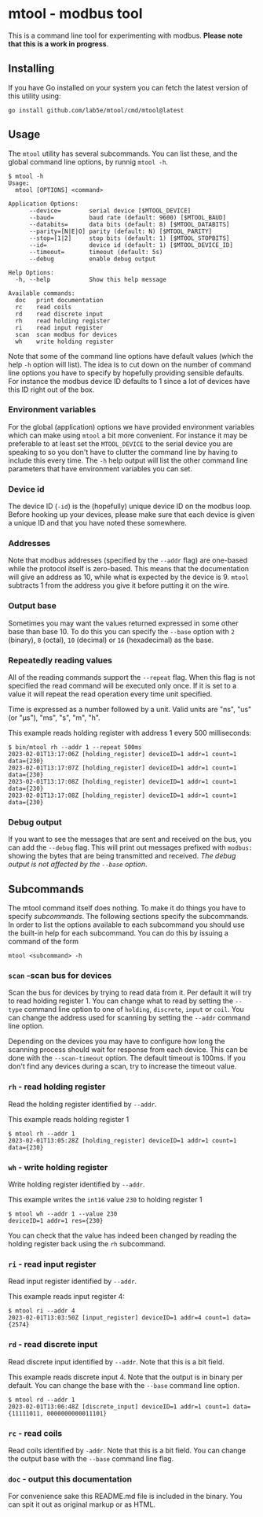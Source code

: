 # mtool - modbus tool

This is a command line tool for experimenting with modbus.  **Please note that this is a work in progress**.

## Installing

If you have Go installed on your system you can fetch the latest version of this utility using:

```shell
go install github.com/lab5e/mtool/cmd/mtool@latest
```

## Usage

The `mtool` utility has several subcommands. You can list these, and the global command line options, by runnig `mtool -h`.  

```shell
$ mtool -h
Usage:
  mtool [OPTIONS] <command>

Application Options:
      --device=        serial device [$MTOOL_DEVICE]
      --baud=          baud rate (default: 9600) [$MTOOL_BAUD]
      --databits=      data bits (default: 8) [$MTOOL_DATABITS]
      --parity=[N|E|O] parity (default: N) [$MTOOL_PARITY]
      --stop=[1|2]     stop bits (default: 1) [$MTOOL_STOPBITS]
      --id=            device id (default: 1) [$MTOOL_DEVICE_ID]
      --timeout=       timeout (default: 5s)
      --debug          enable debug output

Help Options:
  -h, --help           Show this help message

Available commands:
  doc   print documentation
  rc    read coils
  rd    read discrete input
  rh    read holding register
  ri    read input register
  scan  scan modbus for devices
  wh    write holding register
```

Note that some of the command line options have default values (which the help `-h` option will list).  The idea is to cut down on the number of command line options you have to specify by hopefully providing sensible defaults.  For instance the modbus device ID defaults to 1 since a lot of devices have this ID right out of the box.

### Environment variables

For the global (application) options we have provided environment variables which can make using `mtool` a bit more convenient.  For instance it may be preferable to at least set the `MTOOL_DEVICE` to the serial device you are speaking to so you don't have to clutter the command line by having to include this every time.  The `-h` help output will list the other command line parameters that have environment variables you can set.

### Device id

The device ID (`-id`) is the (hopefully) unique device ID on the modbus loop.  Before hooking up your devices, please make sure that each device is given a unique ID and that you have noted these somewhere.  

### Addresses

Note that modbus addresses (specified by the `--addr` flag) are one-based while the protocol itself is zero-based.  This means that the documentation will give an address as 10, while what is expected by the device is 9.  `mtool` subtracts 1 from the address you give it before putting it on the wire.

### Output base

Sometimes you may want the values returned expressed in some other base than base 10.  To do this you can specify the `--base` option with `2` (binary), `8` (octal), `10` (decimal) or `16` (hexadecimal) as the base.

### Repeatedly reading values

All of the reading commands support the `--repeat` flag.  When this flag is not specified the read command will be executed only once.  If it is set to a value it will repeat the read operation every time unit specified.

Time is expressed as a number followed by a unit.  Valid units are "ns", "us" (or "µs"), "ms", "s", "m", "h".

This example reads holding register with address 1 every 500 milliseconds:

```shell
$ bin/mtool rh --addr 1 --repeat 500ms
2023-02-01T13:17:06Z [holding_register] deviceID=1 addr=1 count=1 data={230}
2023-02-01T13:17:07Z [holding_register] deviceID=1 addr=1 count=1 data={230}
2023-02-01T13:17:08Z [holding_register] deviceID=1 addr=1 count=1 data={230}
2023-02-01T13:17:08Z [holding_register] deviceID=1 addr=1 count=1 data={230}
```

### Debug output

If you want to see the messages that are sent and received on the bus, you can add the `--debug` flag.  This will print out messages prefixed with `modbus:` showing the bytes that are being transmitted and received. *The debug output is not affected by the `--base` option*.

## Subcommands

The mtool command itself does nothing.  To make it do things you have to specify *subcommands*. The following sections specify the subcommands.  In order to list the options available to each subcommand you should use the built-in help for each subcommand.  You can do this by issuing a command of the form

```shell
mtool <subcommand> -h
```

### `scan` -scan bus for devices

Scan the bus for devices by trying to read data from it.  Per default it will try to read holding register 1.  You can change what to read by setting the `--type` command line option to one of `holding`, `discrete`, `input` or `coil`.  You can change the address used for scanning by setting the `--addr` command line option.

Depending on the devices you may have to configure how long the scanning process should wait for response from each device.  This can be done with the `--scan-timeout` option.  The default timeout is 100ms.  If you don't find any devices during a scan, try to increase the timeout value.

### `rh` - read holding register

Read the holding register identified by `--addr`.

This example reads holding register 1

```shell
$ mtool rh --addr 1
2023-02-01T13:05:28Z [holding_register] deviceID=1 addr=1 count=1 data={230}
```

### `wh` - write holding register

Write holding register identified by `--addr`.

This example writes the `int16` value `230` to holding register 1

```shell
$ mtool wh --addr 1 --value 230
deviceID=1 addr=1 res={230}
```

You can check that the value has indeed been changed by reading the holding register back using the `rh` subcommand.

### `ri` - read input register

Read input register identified by `--addr`.

This example reads input register 4:

```shell
$ mtool ri --addr 4
2023-02-01T13:03:50Z [input_register] deviceID=1 addr=4 count=1 data={2574}
```

### `rd` - read discrete input

Read discrete input identified by `--addr`.  Note that this is a bit field.

This example reads discrete input 4. Note that the output is in binary per default.  You can change the base with the `--base` command line option.

```shell
$ mtool rd --addr 1 
2023-02-01T13:06:48Z [discrete_input] deviceID=1 addr=1 count=1 data={11111011, 0000000000011101}
```

### `rc` - read coils

Read coils identified by `-addr`.  Note that this is a bit field.  You can change the output base with the `--base` command line flag.

### `doc` - output this documentation

For convenience sake this README.md file is included in the binary.  You can spit it out as original markup or as HTML.
